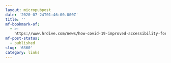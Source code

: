 ```yaml
---
layout: micropubpost
date: '2020-07-24T01:46:00.000Z'
title: ''
mf-bookmark-of:
  - >-
    https://www.hrdive.com/news/how-covid-19-improved-accessibility-for-job-seekers-with-disabilities/581820/
mf-post-status:
  - published
slug: '6360'
category: links
---
```


